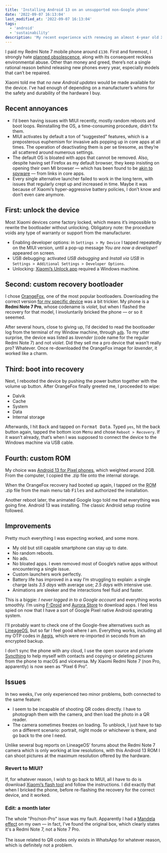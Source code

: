 ```yaml
---
title: 'Installing Android 13 on an unsupported non-Google phone'
date: '2022-09-07 16:13:04'
last_modified_at: '2022-09-07 16:13:04'
tags:
  - 'android'
  - 'sustainability'
description: 'My recent experience with renewing an almost 4-year old Xiaomi mobile phone, replacing its native operating system with the newest Android 13.'
---
```

I paid my Redmi Note 7 mobile phone around `£130`. First and foremost, I strongly hate [planned obsolescence](https://en.wikipedia.org/wiki/Planned_obsolescence), along with its consequent reckless environmental abuse. Other than money and greed, there’s not a single rational reason behind releasing new phones every year, especially models that can’t be repaired.

Xiaomi told me that *no new Android updates* would be made available for the device. I’ve had enough of depending on a manufacturer’s whims for the safety and durability of the hardware I buy.

## Recent annoyances

- I’d been having issues with MIUI recently, mostly random reboots and boot loops. Reinstalling the OS, a time-consuming procedure, didn’t fix them.
- MIUI activates by default a ton of “suggested” features, which is a preposterous euphemism for invasive ads popping up in core apps at all times. The operation of deactivating them is per se tiresome, as they’re all scattered around numerous settings.
- The default OS is bloated with apps that cannot be removed. Also, despite having set Firefox as my default browser, they keep insisting on opening their own MI browser — which has been found to be [akin to spyware](https://thehackernews.com/2020/05/xiaomi-browser-history.html) — from links in core apps.
- Every single alternative launcher failed to work in the long term, with issues that regularly crept up and increased in time. Maybe it was because of Xiaomi’s hyper-aggressive battery policies, I don’t know and don’t even care anymore.

## First: unlock the device

Most Xiaomi devices come factory locked, which means it’s impossible to rewrite the bootloader without unlocking. Obligatory note: the procedure voids any type of warranty or support from the manufacturer.

- Enabling developer options: in `Settings > My Device` I tapped repeatedly on the MIUI version, until a pop-up message *You are now a developer!* appeared on screen.
- USB debugging: activated *USB debugging* and *Install via USB* in `Settings > Additional Settings > Developer Options`.
- Unlocking: [Xiaomi’s Unlock app](https://www.miui.com/unlock/index_en.html) required a Windows machine.

## Second: custom recovery bootloader

I chose [OrangeFox](https://wiki.orangefox.tech/en/home), one of the most popular bootloaders. Downloading the correct version [for my specific device](https://orangefox.download/en/device/lavender) was a bit trickier. My phone is a **Redmi Note 7 Pro**, whose codename is *violet*, but when I flashed the recovery for that model, I involuntarily bricked the phone — or so  it seeemed.

After several hours, close to giving up, I’d decided to read the bootloader log from the terminal of my Window machine, through [`adb`](https://developer.android.com/tools/adb). To my utter surprise, the device was listed as *lavender* (code name for the regular Redmi Note 7) and not *violet*. Did they sell me a pro device that wasn’t really pro? Whatever. Once re-downloaded the OrangeFox image for *lavender*, it worked like a charm.

## Third: boot into recovery

Next, I rebooted the device by pushing the power button together with the volume up button. After OrangeFox finally greeted me, I proceeded to wipe:

- Dalvik
- Cache
- System
- Data
- Internal storage

Afterwards, I hit <kbd>Back</kbd> and tapped on <kbd>Format Data</kbd>. Typed `yes`, hit the back button again, tapped the bottom icon <kbd>Menu</kbd> and chose `Reboot > Recovery`. If it wasn’t already, that’s when I was supposed to connect the device to the Windows machine via USB cable.

## Fourth: custom ROM

My choice was [Android 13 for Pixel phones](https://www.pling.com/p/1741470/), which weighted around 2GB. From the computer, I copied the .zip file onto the internal storage.

When the OrangeFox recovery had booted up again, I tapped on the <abbr title="Read Only Memory">ROM</abbr> .zip file from the main menu tab <kbd>Files</kbd> and authorized the installation.

Another reboot later, the animated Google logo told me that everything was going fine. Android 13 was installing. The classic Android setup routine followed.

## Improvements

Pretty much everything I was expecting worked, and some more.

- My old but still capable smartphone can stay up to date.
- No random reboots.
- No ads.
- No bloated apps. I even removed most of Google’s native apps without encountering a single issue.
- Custom launchers work perfectly.
- Battery life has improved in a way I’m struggling to explain: a single charge lasts *3.5 days* with average use; *2.5 days* with intensive use.
- Animations are sleeker and the interactions feel fluid and faster.

This is a biggie: _I never logged in to a Google account_ and everything works smoothly. I’m using [F-Droid](https://f-droid.org/) and [Aurora Store](https://auroraoss.com/) to download apps. I feel less spied on now that I have a sort of Google Pixel native Android operating system.

I’ll probably want to check one of the Google-free alternatives such as [LineageOS](https://lineageos.org/), but so far I feel good where I am. Everything works, including all my OTP codes in [Aegis](https://getaegis.app/), which were re-imported in seconds from an encrypted backup.

I don’t sync the phone with any cloud, I use the open source and private [Syncthing](https://syncthing.net/) to help myself with contacts and copying or deleting pictures from the phone to macOS and viceversa. My Xiaomi Redmi Note 7 (non Pro, apparently) is now seen as “Pixel 6 Pro”.

## Issues

In two weeks, I’ve only experienced two minor problems, both connected to the same feature:

- I seem to be incapable of shooting QR codes directly. I have to photograph them with the camera, and then load the photo in a QR reader.
- The camera sometimes freezes on loading. To unblock, I just have to tap on a different scenario: portrait, night mode or whichever is there, and go back to the one I need.

Unlike several bug reports on LineageOS’ forums about the Redmi Note 7 camera which is only working at low resolutions, with this Android 13 ROM I can shoot pictures at the maximum resolution offered by the hardware.

### Revert to MIUI?

If, for whatever reason, I wish to go back to MIUI, all I have to do is download [Xiaomi’s flash tool](https://xiaomiflashtool.com/) and follow the instructions. I did exactly that when I bricked the phone, before re-flashing the recovery for the correct device, and it worked.

### Edit: a month later

The whole "Pro/non-Pro" issue was my fault. Apparently I had a [Mandela effect](https://en.wikipedia.org/wiki/False_memory#Mandela_Effect) on my own — in fact, I've found the original box, which clearly states it's a Redmi Note 7, not a Note 7 Pro.<br><br>The issue related to QR codes only exists in WhatsApp for whatever reason, which is definitely not a problem.